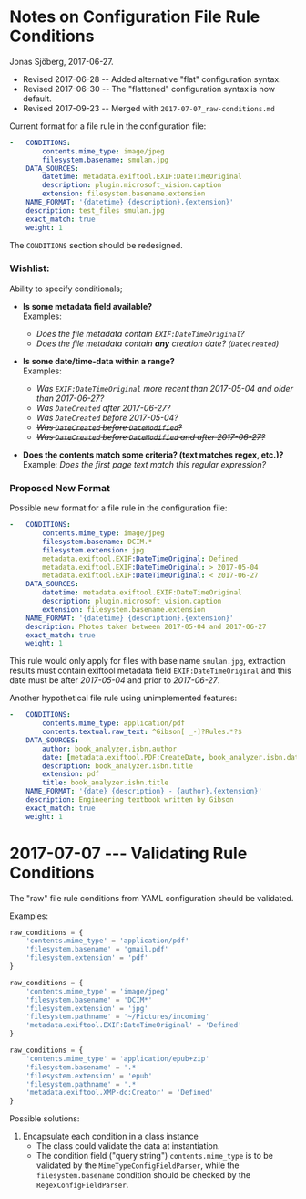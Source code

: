 Notes on Configuration File Rule Conditions
===========================================
Jonas Sjöberg, 2017-06-27.  

* Revised 2017-06-28 -- Added alternative "flat" configuration syntax.
* Revised 2017-06-30 -- The "flattened" configuration syntax is now default.
* Revised 2017-09-23 -- Merged with `2017-07-07_raw-conditions.md`


Current format for a file rule in the configuration file:

```yaml
-   CONDITIONS:
        contents.mime_type: image/jpeg
        filesystem.basename: smulan.jpg
    DATA_SOURCES:
        datetime: metadata.exiftool.EXIF:DateTimeOriginal
        description: plugin.microsoft_vision.caption
        extension: filesystem.basename.extension
    NAME_FORMAT: '{datetime} {description}.{extension}'
    description: test_files smulan.jpg
    exact_match: true
    weight: 1
```


The `CONDITIONS` section should be redesigned.

### Wishlist:
Ability to specify conditionals;

* __Is some metadata field available?__  
  Examples:
    * *Does the file metadata contain `EXIF:DateTimeOriginal`?*
    * *Does the file metadata contain __any__ creation date? (`DateCreated`)*

* __Is some date/time-data within a range?__  
  Examples:
    * *Was `EXIF:DateTimeOriginal` more recent than 2017-05-04 and older than 2017-06-27?*
    * *Was `DateCreated` after 2017-06-27?*
    * *Was `DateCreated` before 2017-05-04?*
    * ~~*Was `DateCreated` before `DateModified`?*~~
    * ~~*Was `DateCreated` before `DateModified` and after 2017-06-27?*~~

* __Does the contents match some criteria? (text matches regex, etc.)?__  
  Example: *Does the first page text match this regular expression?*


### Proposed New Format
Possible new format for a file rule in the configuration file:

```yaml
-   CONDITIONS:
        contents.mime_type: image/jpeg
        filesystem.basename: DCIM.*
        filesystem.extension: jpg
        metadata.exiftool.EXIF:DateTimeOriginal: Defined
        metadata.exiftool.EXIF:DateTimeOriginal: > 2017-05-04
        metadata.exiftool.EXIF:DateTimeOriginal: < 2017-06-27
    DATA_SOURCES:
        datetime: metadata.exiftool.EXIF:DateTimeOriginal
        description: plugin.microsoft_vision.caption
        extension: filesystem.basename.extension
    NAME_FORMAT: '{datetime} {description}.{extension}'
    description: Photos taken between 2017-05-04 and 2017-06-27
    exact_match: true
    weight: 1
```

This rule would only apply for files with base name `smulan.jpg`, extraction
results must contain exiftool metadata field `EXIF:DateTimeOriginal` and this
date must be after *2017-05-04* and prior to *2017-06-27*.



Another hypothetical file rule using unimplemented features:

```yaml
-   CONDITIONS:
        contents.mime_type: application/pdf
        contents.textual.raw_text: ^Gibson[ _-]?Rules.*?$
    DATA_SOURCES:
        author: book_analyzer.isbn.author
        date: [metadata.exiftool.PDF:CreateDate, book_analyzer.isbn.date]
        description: book_analyzer.isbn.title
        extension: pdf
        title: book_analyzer.isbn.title
    NAME_FORMAT: '{date} {description} - {author}.{extension}'
    description: Engineering textbook written by Gibson
    exact_match: true
    weight: 1
```



2017-07-07 --- Validating Rule Conditions
=========================================
The "raw" file rule conditions from YAML configuration should be validated.


Examples:

```python
raw_conditions = {
    'contents.mime_type' = 'application/pdf'
    'filesystem.basename' = 'gmail.pdf'
    'filesystem.extension' = 'pdf'
}
```

```python
raw_conditions = {
    'contents.mime_type' = 'image/jpeg'
    'filesystem.basename' = 'DCIM*'
    'filesystem.extension' = 'jpg'
    'filesystem.pathname' = '~/Pictures/incoming'
    'metadata.exiftool.EXIF:DateTimeOriginal' = 'Defined'
}
```

```python
raw_conditions = {
    'contents.mime_type' = 'application/epub+zip'
    'filesystem.basename' = '.*'
    'filesystem.extension' = 'epub'
    'filesystem.pathname' = '.*'
    'metadata.exiftool.XMP-dc:Creator' = 'Defined'
}
```

Possible solutions:

1. Encapsulate each condition in a class instance
    * The class could validate the data at instantiation.
    * The condition field ("query string") `contents.mime_type` is to be
      validated by the `MimeTypeConfigFieldParser`, while the
      `filesystem.basename` condition should be checked by the
      `RegexConfigFieldParser`.
